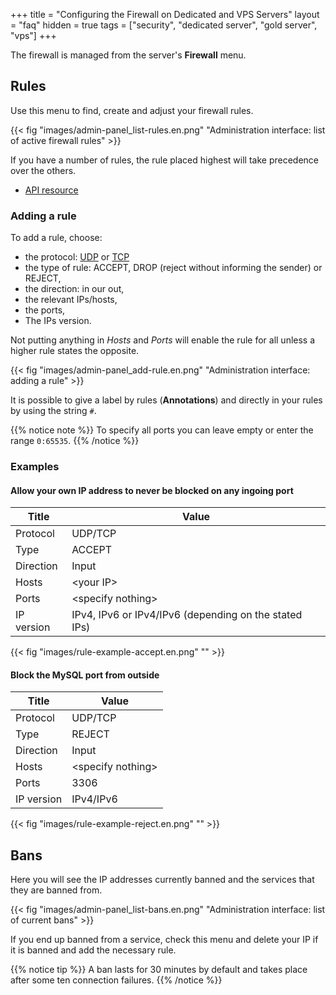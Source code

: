 +++
title = "Configuring the Firewall on Dedicated and VPS Servers"
layout = "faq"
hidden = true
tags = ["security", "dedicated server", "gold server", "vps"]
+++

The firewall is managed from the server's **Firewall** menu.

## Rules

Use this menu to find, create and adjust your firewall rules.

{{< fig "images/admin-panel_list-rules.en.png" "Administration interface: list of active firewall rules" >}}

If you have a number of rules, the rule placed highest will take precedence over the others.

- [API resource](https://api.alwaysdata.com/v1/firewall/doc/)

### Adding a rule

To add a rule, choose:

- the protocol: [UDP](https://en.wikipedia.org/wiki/User_Datagram_Protocol) or [TCP](https://en.wikipedia.org/wiki/Transmission_Control_Protocol)
- the type of rule: ACCEPT, DROP (reject without informing the sender) or REJECT,
- the direction: in our out,
- the relevant IPs/hosts,
- the ports,
- The IPs version.

Not putting anything in *Hosts* and *Ports* will enable the rule for all unless a higher rule states the opposite.

{{< fig "images/admin-panel_add-rule.en.png" "Administration interface: adding a rule" >}}

It is possible to give a label by rules (**Annotations**) and directly in your rules by using the string `#`.

{{% notice note %}}
To specify all ports you can leave empty or enter the range `0:65535`.
{{% /notice %}}

### Examples

#### Allow your own IP address to never be blocked on any ingoing port

|Title|Value|
|--- |--- |
|Protocol|UDP/TCP|
|Type|ACCEPT|
|Direction|Input|
|Hosts|\<your IP>|
|Ports|\<specify nothing>|
|IP version|IPv4, IPv6 or IPv4/IPv6 (depending on the stated IPs)|

{{< fig "images/rule-example-accept.en.png" "" >}}

#### Block the MySQL port from outside

|Title|Value|
|--- |--- |
|Protocol|UDP/TCP|
|Type|REJECT|
|Direction|Input|
|Hosts|\<specify nothing>|
|Ports|3306|
|IP version|IPv4/IPv6|

{{< fig "images/rule-example-reject.en.png" "" >}}

## Bans

Here you will see the IP addresses currently banned and the services that they are banned from.

{{< fig "images/admin-panel_list-bans.en.png" "Administration interface: list of current bans" >}}

If you end up banned from a service, check this menu and delete your IP if it is banned and add the necessary rule.

{{% notice tip %}}
A ban lasts for 30 minutes by default and takes place after some ten connection failures.
{{% /notice %}}
